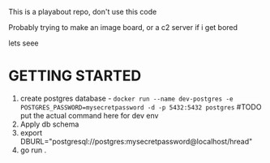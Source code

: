 This is a playabout repo, don't use this code

Probably trying to make an image board, or a c2 server if i get bored

lets seee

# GETTING STARTED
1. create postgres database - 
    `docker run --name dev-postgres -e POSTGRES_PASSWORD=mysecretpassword -d -p 5432:5432 postgres` #TODO put the actual command here for dev env
2. Apply db schema
3. export DBURL="postgresql://postgres:mysecretpassword@localhost/hread"
4. go run .

